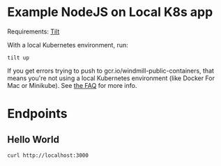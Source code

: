 # Example NodeJS on Local K8s app

Requirements: [Tilt](https://tilt.dev/)

With a local Kubernetes environment, run:

```
tilt up
```

If you get errors trying to push to gcr.io/windmill-public-containers, that means
you're not using a local Kubernetes environment (like Docker For Mac or Minikube).
See [the FAQ](https://docs.tilt.dev/faq.html#q-how-do-i-change-what-kubernetes-cluster-tilt-uses) for more info.

# Endpoints

## Hello World

```sh
curl http://localhost:3000
```